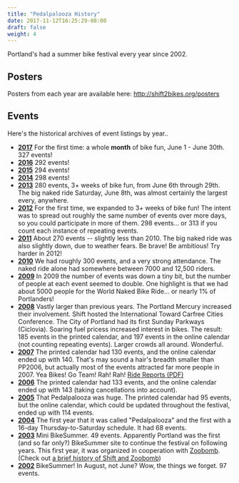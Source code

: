 ```yaml
---
title: "Pedalpalooza History"
date: 2017-11-12T16:25:29-08:00
draft: false
weight: 4
---
```


Portland's had a summer bike festival every year since 2002.  

## Posters

Posters from each year are available here:  http://shift2bikes.org/posters

## Events

Here's the historical archives of event listings by year..

- [**2017**](http://shift2bikes.org/cal/viewpp2017.php) For the first time: a whole **month** of bike fun, June 1 - June 30th.  327 events!
- [**2016**](http://shift2bikes.org/cal/viewpp2016.php) 292 events!
- [**2015**](http://shift2bikes.org/cal/viewpp2015.php) 294 events!
- [**2014**](http://shift2bikes.org/cal/viewpp2014.php) 298 events!
- [**2013**](http://shift2bikes.org/cal/viewpp2013.php) 280 events, 3+ weeks of bike fun, from June 6th through 29th.  The big naked ride Saturday, June 8th, was almost certainly the largest every, anywhere.
- [**2012**](http://shift2bikes.org/cal/viewpp2012.php) For the first time, we expanded to 3+ weeks of bike fun!  The intent was to spread out roughly the same number of events over more days, so you could participate in more of them.  298 events... or 313 if you count each instance of repeating events.
- [**2011**](http://shift2bikes.org/cal/viewpp2011.php) About 270 events -- slightly less than 2010.  The big naked ride was also slightly down, due to weather fears.  Be brave!  Be ambitious!  Try harder in 2012!
- [**2010**](http://shift2bikes.org/cal/viewpp2010.php) We had roughly 300 events, and a very strong attendance.  The naked ride alone had somewhere between 7000 and 12,500 riders.
- [**2009**](http://shift2bikes.org/cal/viewpp2009.php) In 2009 the number of events was down a tiny bit, but the number of people at each event seemed to double.  One highlight is that we had about 5000 people for the World Naked Bike Ride... or nearly 1% of Portlanders!
- [**2008**](http://shift2bikes.org/cal/viewpp2008.php) Vastly larger than previous years.  The Portland Mercury increased their involvement.  Shift hosted the International Toward Carfree Cities Conference.  The City of Portland had its first Sunday Parkways (Ciclovia).  Soaring fuel pricess increased interest in bikes.  The result: 185 events in the printed calendar, and 197 events in the online calendar (not counting repeating events).  Larger crowds all around.  Wonderful. 
- [**2007**](http://shift2bikes.org/pedalpalooza/pp2007.php) The printed calendar had 130 events, and the online calendar ended up with 140.  That's may sound a hair's breadth smaller than PP2006, but actually most of the events attracted far more people in 2007.  Yea Bikes!  Go Team!  Rah!  Rah!  [Ride Reports (PDF)](http://www.shift2bikes.org/pedalpalooza/ridereports/pp_reports_2007.pdf)
- [**2006**](http://shift2bikes.org/pedalpalooza/pp2006.php) The printed calendar had 133 events, and the online calendar ended up with 143 (taking cancellations into account).
- [**2005**](http://shift2bikes.org/pedalpalooza/pp2005.shtml) That Pedalpalooza was huge.  The printed calendar had 95 events, but the online calendar, which could be updated throughout the festival, ended up with 114 events.
- [**2004**](http://shift2bikes.org/pedalpalooza/pp2004.shtml") The first year that it was called "Pedalpalooza" and the first with a 16-day Thursday-to-Saturday schedule.  It had 68 events.
- [**2003**](http://shift2bikes.org/pedalpalooza/pp2003.shtml) Mini BikeSummer.  49 events.  Apparently Portland was the first (and so far only?) BikeSummer site to continue the festival on following years.  This first year, it was organized in cooperation with [Zoobomb](http://www.zoobomb.net/).  (Check out [a brief history of Shift and Zoobomb](http://www.shift2bikes.org/pedalpalooza/zbshift.shtml))
- [**2002**](http://web.archive.org/web/20020428220445/http://www.bikesummer.org/2002/events/index.htm) BikeSummer!  In August, not June?  Wow, the things we forget. 97 events.
